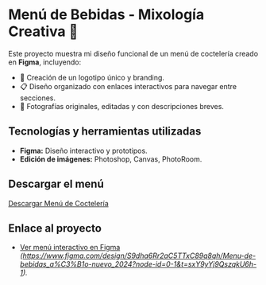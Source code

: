 # Menú de Bebidas - Mixología Creativa 🍹

Este proyecto muestra mi diseño funcional de un menú de coctelería creado en **Figma**, incluyendo:
- 🌟 Creación de un logotipo único y branding.
- 📋 Diseño organizado con enlaces interactivos para navegar entre secciones.
- 📸 Fotografías originales, editadas y con descripciones breves.

## Tecnologías y herramientas utilizadas
- **Figma:** Diseño interactivo y prototipos.
- **Edición de imágenes:** Photoshop, Canvas, PhotoRoom.

## Descargar el menú
[Descargar Menú de Coctelería]([https://github.com/CarlosPicazo18/menu-cocteleria/raw/main/nombre-del-archivo.pdf](https://github.com/CarlosPicazo18/menu-cocteleria/blob/main/Menu%20de%20bebidas_a%C3%B1o%20nuevo_2024.pdf))

## Enlace al proyecto
- [Ver menú interactivo en Figma](#) *(https://www.figma.com/design/S9dha6Rr2aC5TTxC89q8qh/Menu-de-bebidas_a%C3%B1o-nuevo_2024?node-id=0-1&t=sxY9yYj9QszqkU6h-1).*
